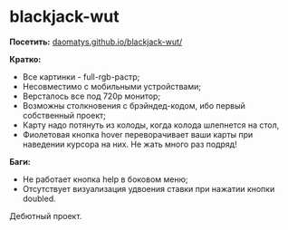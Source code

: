 # blackjack-wut
**Посетить:**
[daomatys.github.io/blackjack-wut/](http://daomatys.github.io/blackjack-wut/ "daomatys.github.io/blackjack-wut/")

**Кратко:**
-   Все картинки - full-rgb-растр;
-   Несовместимо с мобильными устройствами;
-   Версталось все под 720р монитор;
-   Возможны столкновения с брэйндед-кодом, ибо первый собственный проект;
-   Карту надо потянуть из колоды, когда колода шлепнется на стол,
-   Фиолетовая кнопка hover переворачивает ваши карты при наведении курсора на них. Не жать много раз подряд!

**Баги:**
-   Не работает кнопка help в боковом меню;
-   Отсутствует визуализация удвоения ставки при нажатии кнопки doubled.

Дебютный проект.
